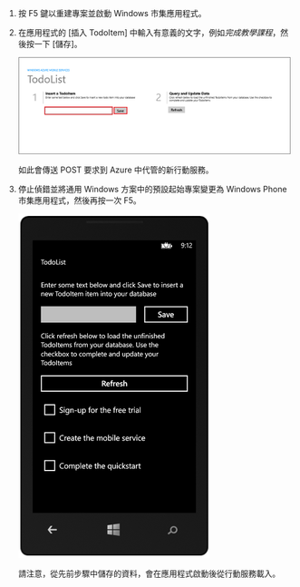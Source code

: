 
1. 按 F5 鍵以重建專案並啟動 Windows 市集應用程式。

2. 在應用程式的 [插入 TodoItem] 中輸入有意義的文字，例如*完成教學課程*，然後按一下 [儲存]。

	![](./media/mobile-services-windows-universal-test-app/mobile-quickstart-startup.png)

	如此會傳送 POST 要求到 Azure 中代管的新行動服務。

3. 停止偵錯並將通用 Windows 方案中的預設起始專案變更為 Windows Phone 市集應用程式，然後再按一次 F5。

	![](./media/mobile-services-windows-universal-test-app/mobile-quickstart-completed-wp8.png)
	
	請注意，從先前步驟中儲存的資料，會在應用程式啟動後從行動服務載入。

<!---HONumber=July15_HO2-->